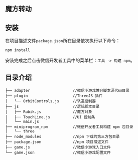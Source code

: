 ## 魔方转动

## 安装

在项目描述文件`package.json`所在目录依次执行以下命令：

```bash
npm install
```

安装完成之后点击微信开发者工具中的菜单栏：`工具 -> 构建 npm`。

## 目录介绍

```
├── adapter                   //微信小游戏兼容脚本源代码目录
├── plugin                    //ThreeJS 插件
│   └── OrbitControls.js      //轨道控制器
├── js                        //逻辑脚本目录
│   ├── Rubik.js              //魔方对象
│   ├── TouchLine.js          //UI 控制条
│   └── main.js
├── miniprogram_npm           //微信开发者工具构建 npm 包目录
│   └── three
├── node_modules              //npm 下载的第三方包目录
├── package.json              //npm 项目描述文件
├── game.js                   //微信小游戏入口文件
└── game.json                 //微信小游戏配置文件
```

